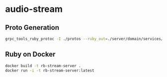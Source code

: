 # audio-stream

## Proto Generation

```sh
grpc_tools_ruby_protoc -I ./protos --ruby_out=./server/domain/services/lib --grpc_out=./server/domain/services/lib ./protos/stream.proto
```

## Ruby on Docker

```sh
docker build -t rb-stream-server .      
docker run -i -t rb-stream-server:latest
```